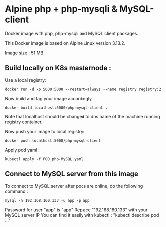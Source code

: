 # Alpine php + php-mysqli & MySQL-client

Docker image with php, php-mysqli and MySQL client packages.

This Docker image is based on Alpine Linux version 3.13.2.

Image size : 51 MB.


## Build locally on K8s masternode :

Use a local registry:
```
docker run -d -p 5000:5000 --restart=always --name registry registry:2
```
Now build and tag your image accordingly

```
docker build localhost:5000/php-mysql-client .
```
Note that localhost should be changed to dns name of the machine running registry container.

Now push your image to local registry:

```
docker push localhost:5000/php-mysql-client
```

Apply pod yaml :

```
kubectl apply -f POD_php-MySQL.yaml
```

## Connect to MySQL server from this image

To connect to MySQL server after pods are online, do the following command :

```
mysql -h 192.168.160.133 -u app -p app
```
Password for user "app" is "app"
Replace "192.168.160.133" with your MySQL server IP
You can find it easily with kubectl : "kubectl describe pod ..."
